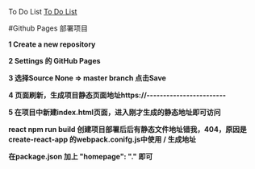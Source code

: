 To Do List
[To Do List](https://zhanghao-zhoushan.github.io/react-todolist/build/index.html)

#Github Pages 部署项目

**1 Create a new repository**

**2 Settings 的 GitHub Pages**

**3 选择Source None => master branch 点击Save**

**4 页面刷新，生成项目静态页面地址https://------------------------**

**5 在项目中新建index.html页面，进入刚才生成的静态地址即可访问**

**react npm run build 创建项目部署后后有静态文件地址错我，404，原因是create-react-app 的webpack.conifg.js中使用 / 生成地址**

**在package.json 加上 "homepage": "." 即可**

